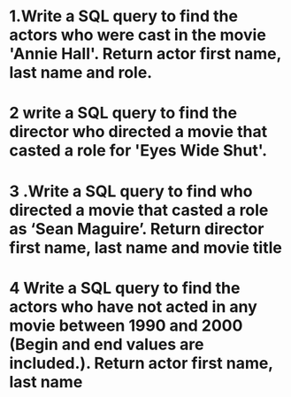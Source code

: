 # 1.Write a SQL query to find the actors who were cast in the movie 'Annie Hall'.  Return actor first name, last name and role.


 # 2 write a SQL query to find the director who directed a movie that casted a role for 'Eyes Wide Shut'.
 

 # 3 .Write a SQL query to find who directed a movie that casted a role as ‘Sean Maguire’. Return director first name, last name and movie title
 

 # 4 Write a SQL query to find the actors who have not acted in any movie between 1990 and 2000 (Begin and end values are included.). Return actor first name, last name

 
 
 

